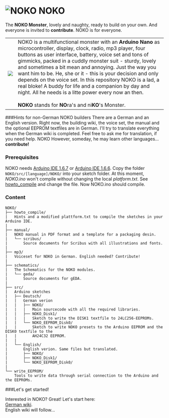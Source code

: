 # ![NOKO](http://www.nikolairadke.de/NOKO/noko_klein.png) NOKO

The **NOKO Monster**, lovely and naughty, ready to build on your own. And everyone is invited to **contribute**. NOKO is for everyone. 

<table border="0">
  <tr>
    <td><img src="http://www.nikolairadke.de/NOKO/noko_nr2.png" /></td>
    <td>
    NOKO is a multifunctional monster with an <b>Arduino Nano</b> as microcontroller, display, clock, radio, mp3 player,           four buttons as user interface, battery, voice set and  tons of gimmicks, packed in a cuddly monster suit - sturdy,
    lovely and sometimes a bit mean and annoying. Just the way you want him to be. He, she or it - this is your decision     and only depends on the voice set. In this repository NOKO is a lad, a real bloke! A buddy for life and a companion      by day and night. All he needs is a litte power every now an then.<br />
    <br>
    <b>NOKO</b> stands for <b>NO</b>ra's and ni<b>KO</b>'s Monster.
    </td> 
  </tr>
</table>

###Hints for non-German NOKO builders
There are a German and an English version. Right now, the building wiki, the voice set, the manual and the optional EEPROM textfiles are in German. I'll try to translate everything when the German wiki is completed. Feel free to ask me for translation, if you need help. NOKO However, someday, he may learn other languages... **contribute!**

### Prerequisites
NOKO needs [Arduino IDE 1.6.7](https://www.arduino.cc/en/Main/Software) or [Arduino IDE 1.6.6](https://www.arduino.cc/en/Main/OldSoftwareReleases#previous). Copy the folder `NOKO/src/[language]/NOKO/` into your sketch folder. At this moment, *NOKO.ino* won't compile without changing the local *platform.txt*. See [howto_compile](https://github.com/NikolaiRadke/NOKO/tree/master/howto_compile) and change the file. Now NOKO.ino should compile.

### Content

```
NOKO/
├── howto_compile/
|   Hints and a modified plattform.txt to compile the sketches in your Arduino IDE.
|
├── manual/
|   NOKO manual in PDF format and a template for a packaging desin.
|   └── scribus/
|       Source documents for Scribus with all illustrations and fonts.
|
├── mp3/
|   Voiceset for NOKO in German. English needed? Contribute!
|          
├── schematics/
|   The Schematics for the NOKO modules.
|   └── geda/
|       Source documents for gEDA.
|
├── src/
|   Arduino sketches
|   ├── Deutsch/
|   |   German verion
|   |   ├── NOKO/
|   |   |   Main sourcecode with all the required libraries.
|   |   ├── NOKO_Disk1/
|   |   |   Sketch to write the DISK1 textfile to 24LC256-EEPROMs.
|   |   └── NOKO_EEPROM_Disk0/
|   |       Sketch to write NOKO presets to the Arduino EEPROM and the DISK0 textfile to the
|   |       AH24C32 EEPROM.
|   |
|   └── English/
|       English verion. Same files but translated. 
|       ├── NOKO/
|       ├── NOKO_Disk1/
|       └── NOKO_EEPROM_Disk0/
|      
└── write_EEPROM/
    Tools to write data through serial connection to the Arduino and the EEPROMs. 
```
###Let's get started!

Interested in NOKO? Great! Let's start here:  
[German wiki](https://github.com/NikolaiRadke/NOKO/wiki).  
English wiki will follow...
